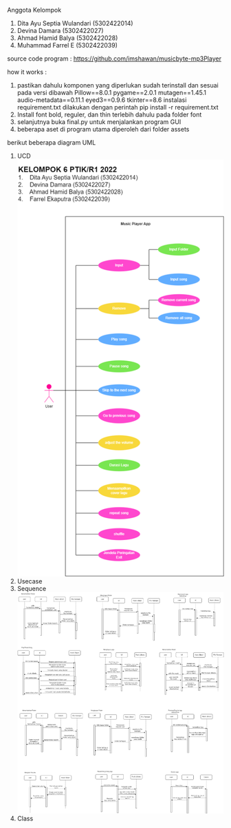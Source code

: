 Anggota Kelompok
1.  Dita Ayu Septia Wulandari (5302422014)
2.  Devina Damara (5302422027)
3.  Ahmad Hamid Balya (5302422028)
4.  Muhammad Farrel E (5302422039)

source code program : https://github.com/imshawan/musicbyte-mp3Player

how it works :
1.  pastikan dahulu komponen yang diperlukan sudah terinstall dan sesuai pada versi dibawah
      Pillow==8.0.1
      pygame==2.0.1
      mutagen==1.45.1
      audio-metadata==0.11.1
      eyed3==0.9.6
      tkinter==8.6
    instalasi requirement.txt dilakukan dengan perintah pip install -r requirement.txt
3.  Install font bold, reguler, dan thin terlebih dahulu pada folder font
4. selanjutnya buka final.py untuk menjalankan program GUI
5. beberapa aset di program utama diperoleh dari folder assets

berikut beberapa diagram UML
1.  UCD
   ![Alt text](https://github.com/farrelekaputra/tugasPBO/blob/main/diagrams/ucd.png)
2.  Usecase
3.  Sequence
   ![Alt text](https://github.com/farrelekaputra/tugasPBO/blob/main/diagrams/sequence.png)
4.  Class
